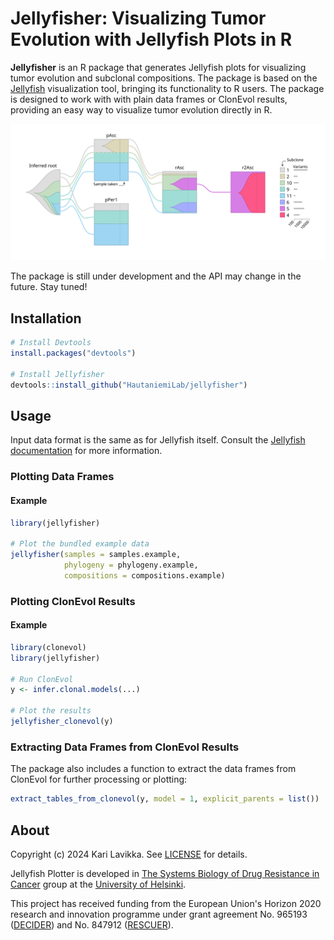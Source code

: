 # Jellyfisher: Visualizing Tumor Evolution with Jellyfish Plots in R

**Jellyfisher** is an R package that generates Jellyfish plots for visualizing
tumor evolution and subclonal compositions. The package is based on the
[Jellyfish](https://github.com/HautaniemiLab/jellyfish) visualization tool,
bringing its functionality to R users. The package is designed to work with with
plain data frames or ClonEvol results, providing an easy way to visualize tumor
evolution directly in R.

![Jellyfisher Example](https://raw.githubusercontent.com/HautaniemiLab/jellyfish/refs/heads/main/docs/example.svg)

The package is still under development and the API may change in the future.
Stay tuned!

## Installation

```R
# Install Devtools
install.packages("devtools")

# Install Jellyfisher
devtools::install_github("HautaniemiLab/jellyfisher")
```

## Usage

Input data format is the same as for Jellyfish itself. Consult the [Jellyfish
documentation](https://github.com/HautaniemiLab/jellyfish?tab=readme-ov-file#input-data)
for more information.

### Plotting Data Frames

#### Example

```R
library(jellyfisher)

# Plot the bundled example data
jellyfisher(samples = samples.example,
            phylogeny = phylogeny.example,
            compositions = compositions.example)
```

### Plotting ClonEvol Results

#### Example

```R
library(clonevol)
library(jellyfisher)

# Run ClonEvol
y <- infer.clonal.models(...)

# Plot the results
jellyfisher_clonevol(y)
```

### Extracting Data Frames from ClonEvol Results

The package also includes a function to extract the data frames from ClonEvol for
further processing or plotting:

```R
extract_tables_from_clonevol(y, model = 1, explicit_parents = list())
```

## About

Copyright (c) 2024 Kari Lavikka. See [LICENSE](LICENSE) for details.

Jellyfish Plotter is developed in [The Systems Biology of Drug Resistance in
Cancer](https://www.helsinki.fi/en/researchgroups/systems-biology-of-drug-resistance-in-cancer)
group at the [University of Helsinki](https://www.helsinki.fi/en).

This project has received funding from the European Union's Horizon 2020
research and innovation programme under grant agreement No. 965193
([DECIDER](https://www.deciderproject.eu/)) and No. 847912
([RESCUER](https://www.rescuer.uio.no/)).
